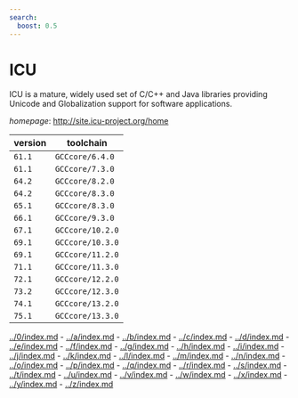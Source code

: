 ```yaml
---
search:
  boost: 0.5
---
```

# ICU

ICU is a mature, widely used set of C/C++ and Java libraries providing Unicode and Globalization  support for software applications.

*homepage*: <http://site.icu-project.org/home>

version | toolchain
--------|----------
``61.1`` | ``GCCcore/6.4.0``
``61.1`` | ``GCCcore/7.3.0``
``64.2`` | ``GCCcore/8.2.0``
``64.2`` | ``GCCcore/8.3.0``
``65.1`` | ``GCCcore/8.3.0``
``66.1`` | ``GCCcore/9.3.0``
``67.1`` | ``GCCcore/10.2.0``
``69.1`` | ``GCCcore/10.3.0``
``69.1`` | ``GCCcore/11.2.0``
``71.1`` | ``GCCcore/11.3.0``
``72.1`` | ``GCCcore/12.2.0``
``73.2`` | ``GCCcore/12.3.0``
``74.1`` | ``GCCcore/13.2.0``
``75.1`` | ``GCCcore/13.3.0``

[../0/index.md](0) - [../a/index.md](a) - [../b/index.md](b) - [../c/index.md](c) - [../d/index.md](d) - [../e/index.md](e) - [../f/index.md](f) - [../g/index.md](g) - [../h/index.md](h) - [../i/index.md](i) - [../j/index.md](j) - [../k/index.md](k) - [../l/index.md](l) - [../m/index.md](m) - [../n/index.md](n) - [../o/index.md](o) - [../p/index.md](p) - [../q/index.md](q) - [../r/index.md](r) - [../s/index.md](s) - [../t/index.md](t) - [../u/index.md](u) - [../v/index.md](v) - [../w/index.md](w) - [../x/index.md](x) - [../y/index.md](y) - [../z/index.md](z)

